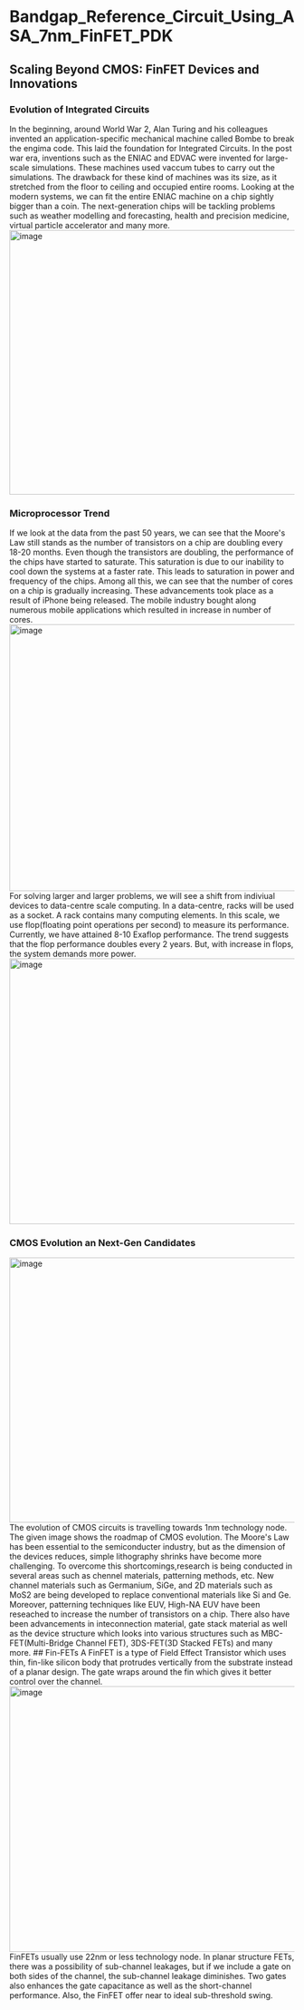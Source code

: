 # Bandgap_Reference_Circuit_Using_ASA_7nm_FinFET_PDK
## Scaling Beyond CMOS: FinFET Devices and Innovations
### Evolution of Integrated Circuits
In the beginning, around World War 2, Alan Turing and his colleagues invented an application-specific mechanical machine called Bombe to break the engima code. This laid the foundation for Integrated Circuits. In the post war era, inventions such as the ENIAC and EDVAC were invented for large-scale simulations. These machines used vaccum tubes to carry out the simulations. The drawback for these kind of machines was its size, as it stretched from the floor to ceiling and occupied entire rooms. Looking at the modern systems, we can fit the entire ENIAC machine on a chip sightly bigger than a coin. The next-generation chips will be tackling problems such as weather modelling and forecasting, health and precision medicine, virtual particle accelerator and many more.
<img width="834" height="467" alt="image" src="https://github.com/user-attachments/assets/fbf4da29-f75f-4bac-bf2e-ccb1a4c6d782" />
### Microprocessor Trend
If we look at the data from the past 50 years, we can see that the Moore's Law still stands as the number of transistors on a chip are doubling every 18-20 months. Even though the transistors are doubling, the performance of the chips have started to saturate. This saturation is due to our inability to cool down the systems at a faster rate. This leads to saturation in power and frequency of the chips. Among all this, we can see that the number of cores on a chip is gradually increasing. These advancements took place as a result of iPhone being released. The mobile industry bought along numerous mobile applications which resulted in increase in number of cores.
<img width="838" height="471" alt="image" src="https://github.com/user-attachments/assets/9418a5e6-7782-44ed-9a2d-a4a174a337cd" />
For solving larger and larger problems, we will see a shift from indiviual devices to data-centre scale computing. In a data-centre, racks will be used as a socket. A rack contains many computing elements. In this scale, we use flop(floating point operations per second) to measure its performance. Currently, we have attained 8-10 Exaflop performance. The trend suggests that the flop performance doubles every 2 years. But, with increase in flops, the system demands more power. 
<img width="836" height="469" alt="image" src="https://github.com/user-attachments/assets/69865c74-6718-4c8f-b671-98c671aed3f9" />
### CMOS Evolution an Next-Gen Candidates
<img width="839" height="468" alt="image" src="https://github.com/user-attachments/assets/b48235c3-464d-4dd1-bff9-cb48d0aad5be" />
The evolution of CMOS circuits is travelling towards 1nm technology node. The given image shows the roadmap of CMOS evolution. The Moore's Law has been essential to the semiconducter industry, but as the dimension of the devices reduces, simple lithography shrinks have become more challenging. To overcome this shortcomings,research is being conducted in several areas such as chennel materials, patterning methods, etc.
New channel materials such as Germanium, SiGe, and 2D materials such as MoS2 are being developed to replace conventional materials like Si and Ge. Moreover, patterning techniques like EUV, High-NA EUV have been reseached to increase the number of transistors on a chip. There also have been advancements in inteconnection material, gate stack material as well as the device structure which looks into various structures such as MBC-FET(Multi-Bridge Channel FET), 3DS-FET(3D Stacked FETs) and many more.
## Fin-FETs
A FinFET is a type of Field Effect Transistor which uses thin, fin-like silicon body that protrudes vertically from the substrate instead of a planar design. The gate wraps around the fin which gives it better control over the channel.
<img width="837" height="469" alt="image" src="https://github.com/user-attachments/assets/ae0040d3-31f4-4226-8574-bf90ba26c70c" />
FinFETs usually use 22nm or less technology node. In planar structure FETs, there was a possibility of sub-channel leakages, but if we include a gate on both sides of the channel, the sub-channel leakage diminishes. Two gates also enhances the gate capacitance as well as the short-channel performance. Also, the FinFET offer near to ideal sub-threshold swing.  
